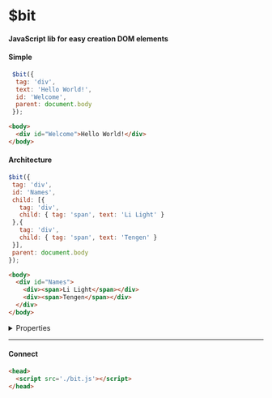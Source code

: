 # $bit 
#### JavaScript lib for easy creation DOM elements<br>
#### Simple
```js
 $bit({
  tag: 'div',
  text: 'Hello World!',
  id: 'Welcome',
  parent: document.body
 });
 ```
 ```html 
<body>
   <div id="Welcome">Hello World!</div>
</body>
```
 #### Architecture
 ```js
 $bit({
  tag: 'div',
  id: 'Names',
  child: [{
    tag: 'div',
    child: { tag: 'span', text: 'Li Light' }
  },{
    tag: 'div',
    child: { tag: 'span', text: 'Tengen' }
  }],
  parent: document.body
 });
 ```
 ```html
<body>
   <div id="Names">
	 <div><span>Li Light</span></div>
	 <div><span>Tengen</span></div>
   </div>
</body>
 ```

<details><summary>Properties</summary>
<p>

 #### Most of the named properties are comparable to HTML <br>
> [class, id, title, value...]<br>
#### But new ones have also been added<br>
> [parent]: parent.append($bit); <br>
[parentTop]: parent.prepend($bit); <br>
[child]: $bit.append(child); <br>
[wrap]: $bit = wrap.append($bit); <br>
[append]: $bit.append(); <br>
[prepend]: $bit.prepend(); <br>
attr: setAttribute; <br>
html: innerHtml; <br>
text: createTextNode; <br>
tag: createElement;
</p>
</details>

<hr>

#### Connect
```html
<head>
  <script src='./bit.js'></script>
</head>
```
